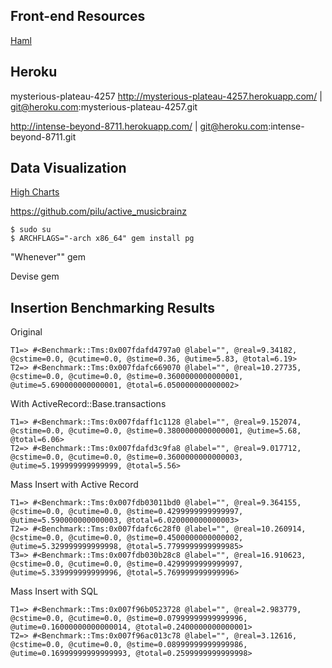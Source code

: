 ## Front-end Resources
[Haml](http://haml.info/)


## Heroku
mysterious-plateau-4257
http://mysterious-plateau-4257.herokuapp.com/ | git@heroku.com:mysterious-plateau-4257.git

http://intense-beyond-8711.herokuapp.com/ | git@heroku.com:intense-beyond-8711.git

## Data Visualization
[High Charts](http://www.highcharts.com/products/highmaps)


[]()
https://github.com/pilu/active_musicbrainz


```
$ sudo su
$ ARCHFLAGS="-arch x86_64" gem install pg
```


"Whenever"" gem

Devise gem



## Insertion Benchmarking Results


Original
 
```
T1=> #<Benchmark::Tms:0x007fdafd4797a0 @label="", @real=9.34182, @cstime=0.0, @cutime=0.0, @stime=0.36, @utime=5.83, @total=6.19>
T2=> #<Benchmark::Tms:0x007fdafc669070 @label="", @real=10.27735, @cstime=0.0, @cutime=0.0, @stime=0.3600000000000001, @utime=5.690000000000001, @total=6.050000000000002>
```

With ActiveRecord::Base.transactions

```
T1=> #<Benchmark::Tms:0x007fdaff1c1128 @label="", @real=9.152074, @cstime=0.0, @cutime=0.0, @stime=0.3800000000000001, @utime=5.68, @total=6.06>
T2=> #<Benchmark::Tms:0x007fdafd3c9fa8 @label="", @real=9.017712, @cstime=0.0, @cutime=0.0, @stime=0.3600000000000003, @utime=5.199999999999999, @total=5.56>
```

Mass Insert with Active Record

```
T1=> #<Benchmark::Tms:0x007fdb03011bd0 @label="", @real=9.364155, @cstime=0.0, @cutime=0.0, @stime=0.4299999999999997, @utime=5.590000000000003, @total=6.020000000000003>
T2=> #<Benchmark::Tms:0x007fdafc6c28f0 @label="", @real=10.260914, @cstime=0.0, @cutime=0.0, @stime=0.4500000000000002, @utime=5.329999999999998, @total=5.7799999999999985>
T3=> #<Benchmark::Tms:0x007fdb030b28c8 @label="", @real=16.910623, @cstime=0.0, @cutime=0.0, @stime=0.4299999999999997, @utime=5.339999999999996, @total=5.769999999999996>
```

Mass Insert with SQL

```
T1=> #<Benchmark::Tms:0x007f96b0523728 @label="", @real=2.983779, @cstime=0.0, @cutime=0.0, @stime=0.07999999999999996, @utime=0.16000000000000014, @total=0.2400000000000001>
T2=> #<Benchmark::Tms:0x007f96ac013c78 @label="", @real=3.12616, @cstime=0.0, @cutime=0.0, @stime=0.08999999999999986, @utime=0.16999999999999993, @total=0.2599999999999998>
```



